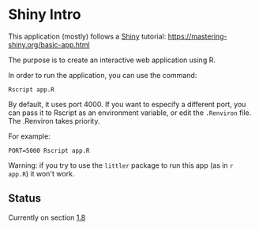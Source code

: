 # Shiny Intro

This application (mostly) follows a [Shiny](https://shiny.rstudio.com/)
tutorial: https://mastering-shiny.org/basic-app.html

The purpose is to create an interactive web application using R.

In order to run the application, you can use the command:
```{sh}
Rscript app.R
```
By default, it uses port 4000. If you want to especify a different port, you can pass it to Rscript
as an environment variable, or edit the `.Renviron` file. The .Renviron takes priority.

For example:
```{sh}
PORT=5000 Rscript app.R
```
Warning: if you try to use the `littler` package to run this app (as in `r app.R`) it won't work.

## Status

Currently on section [1.8](https://mastering-shiny.org/basic-app.html#exercises)
